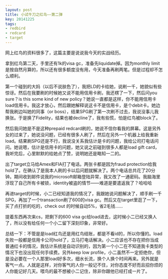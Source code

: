 ```yaml
---
layout: post
title: 小试牛刀之红鸟——第二弹
key: 20141225
tags:
- redbird
- redcard
- target
---
```


网上红鸟的资料很多了，这篇主要是说说我今天的实战经历。

拿到红鸟第二天，手里还有1k的visa gc，准备先liquidate掉。因为monthly limit是按自然月算的，所以还有很多额度没有用，今天准备再刷两笔。但是过程却不怎么顺利。

第一个碰到的大妈（以后不说肤色了），我把LD的卡给她，说刷一千，她貌似有些惊讶。然后在我要刷的时候她又说不能用信用卡刷，我还楞了一下，然后问you sure？is this some kind of new policy？她说一直都是这样，你不能用信用卡load信用卡。我这才放心，然后跟她解释说这卡不是信用卡，是个debit卡。她边帮我刷边叫她的同事（or boss），结果SPG刷了第一次刷不过去，我说没事儿我换张。于是换了Fidelity，结果也被decline了，我有些慌，怕是红鸟被block了。

然后我问她是不是这种prepaid redcard刷的，她说不信你看我的屏幕。这是另外女的过来了，她说没问题，已经有很多人刷了，然后在另外一个机器上给我重新load。结果刷SPG还是不行，我说没关系我估计是卡的问题，我给公司打电话问问。她说嗯，估计是信用卡的问题，她又说之前碰到很多人都是load gift card，我听完后，心里默默的给她点了赞，说明她还是略知一二的。

出了target立马给Amex和FIA打了电话。两张卡都是因为fraud protection给我hold了。在确认了是我本人刷的卡以后问题就解决了。两个电话总共花了20分钟。期间收到邮件说我的microsoft邮箱登陆异常，我又改了一通密码。我脑海里浮现了自己所有卡被锁，identity被盗的情节——难道是要遣返我了？哈哈哈

再进target的时候，小二已经知道我的情况了，我跟她说问题解决了，顺手刷一千SPG，再加了一个transaction刷了600的visa gc。然后又在target里逛了一下，买了点打折的吃的，check out 的时候自动5%，省2毛钱……

提着东西再次来cs，把剩下的600 visa gc给load进去，这时候小二已经又换人了，所以没有给任何一个小二留下深刻印象，非常好。

总结一下：不管是是load红鸟还是用红鸟结账，都是不看id的，所以你懂的。load失败一般都是信用卡公司hold了，立马打电话解决。小二应该也不存在把你当成普通红卡的情况，我估计系统是自动识别的，因为第一个小二在不知道我卡类型的情况下也没出现任何手续费。另外keep low profile，小二虽然不一定拒绝你，但是没必要在一个人那里load好多次，细水长流，换个人换个时间再来。另外就是客气一点。人就是这样，对你客气的人你一般记不住，对你态度不好而且招你烦的人你能记好几天。喂鸟的最不想被小二记住，除非你跟他已经打成一片了。